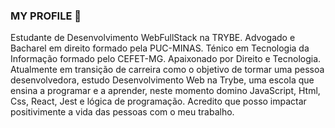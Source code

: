 ### MY PROFILE 👋

<!--
**HeitorCTrindade/HeitorCTrindade** is a ✨ _special_ ✨ repository because its `README.md` (this file) appears on your GitHub profile.

Here are some ideas to get you started:

- 🔭 I’m currently working on ...
- 🌱 I’m currently learning ...
- 👯 I’m looking to collaborate on ...
- 🤔 I’m looking for help with ...
- 💬 Ask me about ...
- 📫 How to reach me: ...
- 😄 Pronouns: ...
- ⚡ Fun fact: ...
-->

Estudante de Desenvolvimento WebFullStack na TRYBE. Advogado e Bacharel em direito formado pela PUC-MINAS. Ténico em Tecnologia da Informação formado pelo CEFET-MG. Apaixonado por Direito e Tecnologia. Atualmente em transição de carreira como o objetivo de tormar uma pessoa desenvolvedora, estudo Desenvolvimento Web na Trybe, uma escola que ensina a programar e a aprender, neste momento domino JavaScript, Html, Css, React, Jest e lógica de programação. Acredito que posso impactar positivimente a vida das pessoas com o meu trabalho.




